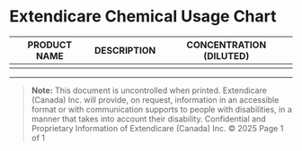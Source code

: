# Extendicare Chemical Usage Chart

| PRODUCT NAME | DESCRIPTION | CONCENTRATION (DILUTED) |
|--------------|-------------|--------------------------|
|              |             |                          |

----

> **Note:** This document is uncontrolled when printed.
> Extendicare (Canada) Inc. will provide, on request, information in an accessible format or with communication supports to people with disabilities, in a manner that takes into account their disability.
> Confidential and Proprietary Information of Extendicare (Canada) Inc. © 2025
> Page 1 of 1